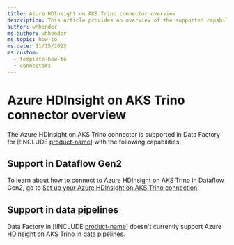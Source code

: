 ```yaml
---
title: Azure HDInsight on AKS Trino connector overview
description: This article provides an overview of the supported capabilities of the Azure HDInsight on AKS Trino connector.
author: whhender
ms.author: whhender
ms.topic: how-to
ms.date: 11/15/2023
ms.custom:
  - template-how-to
  - connectors
---
```


# Azure HDInsight on AKS Trino connector overview

The Azure HDInsight on AKS Trino connector is supported in Data Factory for [!INCLUDE [product-name](../includes/product-name.md)] with the following capabilities.

## Support in Dataflow Gen2

To learn about how to connect to Azure HDInsight on AKS Trino in Dataflow Gen2, go to [Set up your Azure HDInsight on AKS Trino connection](connector-azure-hdinsight-on-aks-trino.md).

## Support in data pipelines

Data Factory in [!INCLUDE [product-name](../includes/product-name.md)] doesn't currently support Azure HDInsight on AKS Trino in data pipelines.
